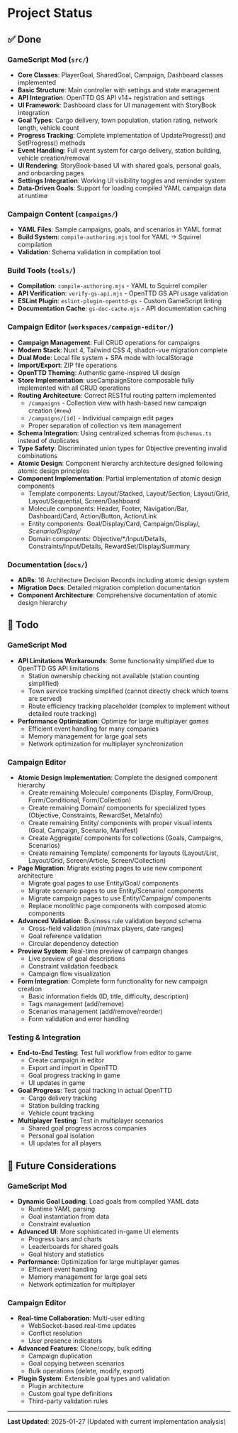 # Project Status

## ✅ Done

### GameScript Mod (`src/`)

- **Core Classes**: PlayerGoal, SharedGoal, Campaign, Dashboard classes implemented
- **Basic Structure**: Main controller with settings and state management
- **API Integration**: OpenTTD GS API v14+ registration and settings
- **UI Framework**: Dashboard class for UI management with StoryBook integration
- **Goal Types**: Cargo delivery, town population, station rating, network length, vehicle count
- **Progress Tracking**: Complete implementation of UpdateProgress() and SetProgress() methods
- **Event Handling**: Full event system for cargo delivery, station building, vehicle creation/removal
- **UI Rendering**: StoryBook-based UI with shared goals, personal goals, and onboarding pages
- **Settings Integration**: Working UI visibility toggles and reminder system
- **Data-Driven Goals**: Support for loading compiled YAML campaign data at runtime

### Campaign Content (`campaigns/`)

- **YAML Files**: Sample campaigns, goals, and scenarios in YAML format
- **Build System**: `compile-authoring.mjs` tool for YAML → Squirrel compilation
- **Validation**: Schema validation in compilation tool

### Build Tools (`tools/`)

- **Compilation**: `compile-authoring.mjs` - YAML to Squirrel compiler
- **API Verification**: `verify-gs-api.mjs` - OpenTTD GS API usage validation
- **ESLint Plugin**: `eslint-plugin-openttd-gs` - Custom GameScript linting
- **Documentation Cache**: `gs-doc-cache.mjs` - API documentation caching

### Campaign Editor (`workspaces/campaign-editor/`)

- **Campaign Management**: Full CRUD operations for campaigns
- **Modern Stack**: Nuxt 4, Tailwind CSS 4, shadcn-vue migration complete
- **Dual Mode**: Local file system + SPA mode with localStorage
- **Import/Export**: ZIP file operations
- **OpenTTD Theming**: Authentic game-inspired UI design
- **Store Implementation**: useCampaignStore composable fully implemented with all CRUD operations
- **Routing Architecture**: Correct RESTful routing pattern implemented
  - `/campaigns` - Collection view with hash-based new campaign creation (`#new`)
  - `/campaigns/[id]` - Individual campaign edit pages
  - Proper separation of collection vs item management
- **Schema Integration**: Using centralized schemas from `@schemas.ts` instead of duplicates
- **Type Safety**: Discriminated union types for Objective preventing invalid combinations
- **Atomic Design**: Component hierarchy architecture designed following atomic design principles
- **Component Implementation**: Partial implementation of atomic design components
  - Template components: Layout/Stacked, Layout/Section, Layout/Grid, Layout/Sequential, Screen/Dashboard
  - Molecule components: Header, Footer, Navigation/Bar, Dashboard/Card, Action/Button, Action/Link
  - Entity components: Goal/Display/Card, Campaign/Display/*, Scenario/Display/*
  - Domain components: Objective/*/Input/Details, Constraints/Input/Details, RewardSet/Display/Summary

### Documentation (`docs/`)

- **ADRs**: 16 Architecture Decision Records including atomic design system
- **Migration Docs**: Detailed migration completion documentation
- **Component Architecture**: Comprehensive documentation of atomic design hierarchy

## 🚧 Todo

### GameScript Mod

- **API Limitations Workarounds**: Some functionality simplified due to OpenTTD GS API limitations
  - Station ownership checking not available (station counting simplified)
  - Town service tracking simplified (cannot directly check which towns are served)
  - Route efficiency tracking placeholder (complex to implement without detailed route tracking)
- **Performance Optimization**: Optimize for large multiplayer games
  - Efficient event handling for many companies
  - Memory management for large goal sets
  - Network optimization for multiplayer synchronization

### Campaign Editor

- **Atomic Design Implementation**: Complete the designed component hierarchy
  - Create remaining Molecule/ components (Display, Form/Group, Form/Conditional, Form/Collection)
  - Create remaining Domain/ components for specialized types (Objective, Constraints, RewardSet, MetaInfo)
  - Create remaining Entity/ components with proper visual intents (Goal, Campaign, Scenario, Manifest)
  - Create Aggregate/ components for collections (Goals, Campaigns, Scenarios)
  - Create remaining Template/ components for layouts (Layout/List, Layout/Grid, Screen/Article, Screen/Collection)
- **Page Migration**: Migrate existing pages to use new component architecture
  - Migrate goal pages to use Entity/Goal/ components
  - Migrate scenario pages to use Entity/Scenario/ components
  - Migrate campaign pages to use Entity/Campaign/ components
  - Replace monolithic page components with composed atomic components
- **Advanced Validation**: Business rule validation beyond schema
  - Cross-field validation (min/max players, date ranges)
  - Goal reference validation
  - Circular dependency detection
- **Preview System**: Real-time preview of campaign changes
  - Live preview of goal descriptions
  - Constraint validation feedback
  - Campaign flow visualization
- **Form Integration**: Complete form functionality for new campaign creation
  - Basic information fields (ID, title, difficulty, description)
  - Tags management (add/remove)
  - Scenarios management (add/remove/reorder)
  - Form validation and error handling

### Testing & Integration

- **End-to-End Testing**: Test full workflow from editor to game
  - Create campaign in editor
  - Export and import in OpenTTD
  - Goal progress tracking in game
  - UI updates in game
- **Goal Progress**: Test goal tracking in actual OpenTTD
  - Cargo delivery tracking
  - Station building tracking
  - Vehicle count tracking
- **Multiplayer Testing**: Test in multiplayer scenarios
  - Shared goal progress across companies
  - Personal goal isolation
  - UI updates for all players

## 💭 Future Considerations

### GameScript Mod

- **Dynamic Goal Loading**: Load goals from compiled YAML data
  - Runtime YAML parsing
  - Goal instantiation from data
  - Constraint evaluation
- **Advanced UI**: More sophisticated in-game UI elements
  - Progress bars and charts
  - Leaderboards for shared goals
  - Goal history and statistics
- **Performance**: Optimization for large multiplayer games
  - Efficient event handling
  - Memory management for large goal sets
  - Network optimization for multiplayer

### Campaign Editor

- **Real-time Collaboration**: Multi-user editing
  - WebSocket-based real-time updates
  - Conflict resolution
  - User presence indicators
- **Advanced Features**: Clone/copy, bulk editing
  - Campaign duplication
  - Goal copying between scenarios
  - Bulk operations (delete, modify, export)
- **Plugin System**: Extensible goal types and validation
  - Plugin architecture
  - Custom goal type definitions
  - Third-party validation rules

---

**Last Updated**: 2025-01-27 (Updated with current implementation analysis)
